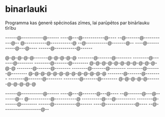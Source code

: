 # binarlauki
Programma kas ģenerē spēcinošas zīmes, lai parūpētos par binārlauku tīrību

------@-----------@------
----@---@-----------@----
--@-------@-----------@--
@-----------@-----------@
--@-----------@-------@--
----@-----------@---@----
------@-----------@------



@-@-@-@-@-------@-@-@-@-@
--------@-------@--------
--------@-------@--------
--------@-------@--------
@-@-@-@-@-@-@-@-@-@-@-@-@
--------@-------@--------
--------@-------@--------
--------@-------@--------
@-@-@-@-@-@-@-@-@-@-@-@-@
--------@-------@--------
--------@-------@--------
--------@-------@--------
@-@-@-@-@-------@-@-@-@-@



------@-----------@------
----@---@-------@---@----
--@-------@---@-------@--
@-----------@-----------@
----------@---@----------
--------@-------@--------
------@-----------@------
----@---------------@----
--@-------------------@--
